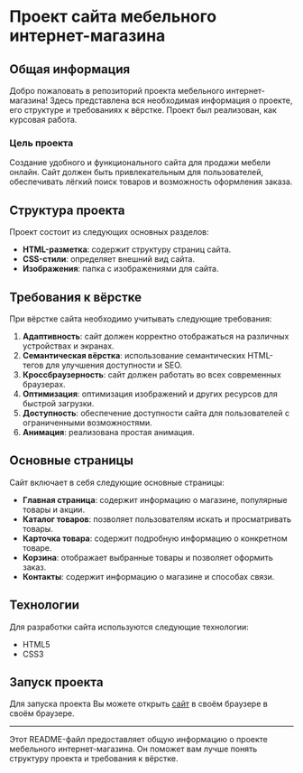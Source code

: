 # Проект сайта мебельного интернет-магазина

## Общая информация

Добро пожаловать в репозиторий проекта мебельного интернет-магазина! Здесь представлена вся необходимая информация о проекте, его структуре и требованиях к вёрстке. Проект был реализован, как курсовая работа.

### Цель проекта

Создание удобного и функционального сайта для продажи мебели онлайн. Сайт должен быть привлекательным для пользователей, обеспечивать лёгкий поиск товаров и возможность оформления заказа.

## Структура проекта

Проект состоит из следующих основных разделов:

- **HTML-разметка**: содержит структуру страниц сайта.
- **CSS-стили**: определяет внешний вид сайта.
- **Изображения**: папка с изображениями для сайта.

## Требования к вёрстке

При вёрстке сайта необходимо учитывать следующие требования:

1. **Адаптивность**: сайт должен корректно отображаться на различных устройствах и экранах.
2. **Семантическая вёрстка**: использование семантических HTML-тегов для улучшения доступности и SEO.
3. **Кроссбраузерность**: сайт должен работать во всех современных браузерах.
4. **Оптимизация**: оптимизация изображений и других ресурсов для быстрой загрузки.
5. **Доступность**: обеспечение доступности сайта для пользователей с ограниченными возможностями.
6. **Анимация**: реализована простая анимация.

## Основные страницы

Сайт включает в себя следующие основные страницы:

- **Главная страница**: содержит информацию о магазине, популярные товары и акции.
- **Каталог товаров**: позволяет пользователям искать и просматривать товары.
- **Карточка товара**: содержит подробную информацию о конкретном товаре.
- **Корзина**: отображает выбранные товары и позволяет оформить заказ.
- **Контакты**: содержит информацию о магазине и способах связи.

## Технологии

Для разработки сайта используются следующие технологии:

- HTML5
- CSS3


## Запуск проекта

Для запуска проекта Вы можете открыть [сайт](https://doka.guide) в своём браузере в своём браузере.


---

Этот README-файл предоставляет общую информацию о проекте мебельного интернет-магазина. Он поможет вам лучше понять структуру проекта и требования к вёрстке.
